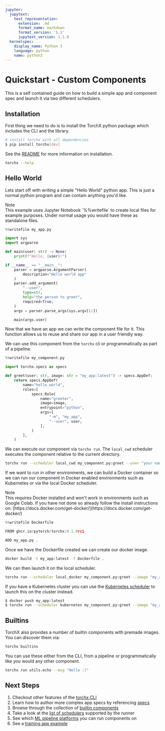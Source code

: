 ```yaml
---
jupyter:
  jupytext:
    text_representation:
      extension: .md
      format_name: markdown
      format_version: '1.1'
      jupytext_version: 1.1.0
  kernelspec:
    display_name: Python 3
    language: python
    name: python3
---
```


# Quickstart - Custom Components

This is a self contained guide on how to build a simple app and component spec
and launch it via two different schedulers.

## Installation

First thing we need to do is to install the TorchX python package which includes
the CLI and the library.

<!-- #md -->
```sh
# install torchx with all dependencies
$ pip install torchx[dev]
```
<!-- #endmd -->

See the [README](https://github.com/pytorch/torchx) for more
information on installation.

```sh
torchx --help
```

## Hello World

Lets start off with writing a simple "Hello World" python app. This is just a
normal python program and can contain anything you'd like.

<div class="admonition note">
<div class="admonition-title">Note</div>
This example uses Jupyter Notebook `%%writefile` to create local files for
example purposes. Under normal usage you would have these as standalone files.
</div>

```python
%%writefile my_app.py

import sys
import argparse

def main(user: str) -> None:
    print(f"Hello, {user}!")

if __name__ == "__main__":
    parser = argparse.ArgumentParser(
        description="Hello world app"
    )
    parser.add_argument(
        "--user",
        type=str,
        help="the person to greet",
        required=True,
    )
    args = parser.parse_args(sys.argv[1:])

    main(args.user)
```

Now that we have an app we can write the component file for it. This
function allows us to reuse and share our app in a user friendly way.

We can use this component from the `torchx` cli or programmatically as part of a
pipeline.

```python
%%writefile my_component.py

import torchx.specs as specs

def greet(user: str, image: str = "my_app:latest") -> specs.AppDef:
    return specs.AppDef(
        name="hello_world",
        roles=[
            specs.Role(
                name="greeter",
                image=image,
                entrypoint="python",
                args=[
                    "-m", "my_app",
                    "--user", user,
                ],
            )
        ],
    )
```

We can execute our component via `torchx run`. The
`local_cwd` scheduler executes the component relative to the current directory.

```sh
torchx run --scheduler local_cwd my_component.py:greet --user "your name"
```

If we want to run in other environments, we can build a Docker container so we
can run our component in Docker enabled environments such as Kubernetes or via
the local Docker scheduler.

<div class="admonition note">
<div class="admonition-title">Note</div>
This requires Docker installed and won't work in environments such as Google
Colab. If you have not done so already follow the install instructions on:
[https://docs.docker.com/get-docker/](https://docs.docker.com/get-docker/)</a>
</div>

```python
%%writefile Dockerfile

FROM ghcr.io/pytorch/torchx:0.1.0rc1

ADD my_app.py .
```

Once we have the Dockerfile created we can create our docker image.

```sh
docker build -t my_app:latest -f Dockerfile .
```

We can then launch it on the local scheduler.

```sh
torchx run --scheduler local_docker my_component.py:greet --image "my_app:latest" --user "your name"
```

If you have a Kubernetes cluster you can use the [Kubernetes scheduler](schedulers/kubernetes.rst) to launch
this on the cluster instead.


<!-- #md -->
```sh
$ docker push my_app:latest
$ torchx run --scheduler kubernetes my_component.py:greet --image "my_app:latest" --user "your name"
```
<!-- #endmd -->


## Builtins

TorchX also provides a number of builtin components with premade images. You can discover
them via:

```sh
torchx builtins
```

You can use these either from the CLI, from a pipeline or programmatically like
you would any other component.

```sh
torchx run utils.echo --msg "Hello :)"
```


## Next Steps

1. Checkout other features of the [torchx CLI](cli.rst)
2. Learn how to author more complex app specs by referencing [specs](specs.rst)
3. Browse through the collection of [builtin components](components/overview.rst)
4. Take a look at the [list of schedulers](schedulers.rst) supported by the runner
5. See which [ML pipeline platforms](pipelines.rst) you can run components on
6. See a [training app example](examples_apps/index.rst)
